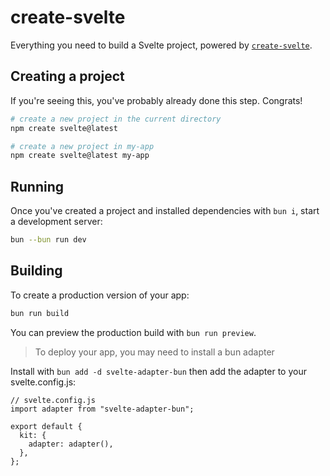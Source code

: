 # create-svelte

Everything you need to build a Svelte project, powered by [`create-svelte`](https://github.com/sveltejs/kit/tree/master/packages/create-svelte).

## Creating a project

If you're seeing this, you've probably already done this step. Congrats!

```bash
# create a new project in the current directory
npm create svelte@latest

# create a new project in my-app
npm create svelte@latest my-app
```

## Running

Once you've created a project and installed dependencies with `bun i`, start a development server:

```bash
bun --bun run dev
```

## Building

To create a production version of your app:

```bash
bun run build
```

You can preview the production build with `bun run preview`.

> To deploy your app, you may need to install a bun adapter

Install with ```bun add -d svelte-adapter-bun```
then add the adapter to your svelte.config.js:

```
// svelte.config.js
import adapter from "svelte-adapter-bun";

export default {
  kit: {
    adapter: adapter(),
  },
};
```
